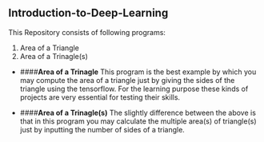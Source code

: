 ## Introduction-to-Deep-Learning

This Repository consists of following programs:
1.  Area of a Triangle
2.  Area of a Trinagle(s)


- ####**Area of a Trinagle**
This program is the best example by which you may compute the area of a triangle just by giving the sides of the triangle using the tensorflow. For the learning purpose these kinds of projects are very essential for testing their skills.

- ####**Area of a Trinagle(s)**
The slightly difference between the above is that in this program you may calculate the multiple area(s) of triangle(s) just by inputting the number of sides of a triangle.
